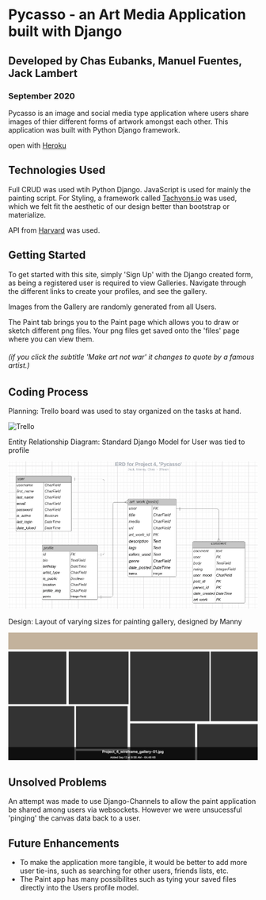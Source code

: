 # Pycasso - an Art Media Application built with Django

## Developed by Chas Eubanks, Manuel Fuentes, Jack Lambert

### September 2020

Pycasso is an image and social media type application where users share images of thier different forms of artwork amongst each other. This application was built with Python Django framework.

open with [Heroku](https://pycasso-629.herokuapp.com/)

## Technologies Used

Full CRUD was used wtih Python Django. JavaScript is used for mainly the painting script. For Styling, a framework called [Tachyons.io](https://tachyons.io/) was used, which we felt fit the aesthetic of our design better than bootstrap or materialize.

API from [Harvard](https://github.com/harvardartmuseums/api-docs) was used.

## Getting Started

To get started with this site, simply 'Sign Up' with the Django created form, as being a registered user is required to view Galleries. Navigate through the different links to create your profiles, and see the gallery.

Images from the Gallery are randomly generated from all Users.

The Paint tab brings you to the Paint page which allows you to draw or sketch different png files. Your png files get saved onto the 'files' page where you can view them.

###### (if you click the subtitle 'Make art not war' it changes to quote by a famous artist.)

## Coding Process

Planning: Trello board was used to stay organized on the tasks at hand.

![Trello](main_app/static/images/trello.png)

Entity Relationship Diagram: Standard Django Model for User was tied to profile

![ERD](main_app/static/images/erd.png)

Design: Layout of varying sizes for painting gallery, designed by Manny

![Lucid Chart](main_app/static/images/lucid_chart.png)

## Unsolved Problems

An attempt was made to use Django-Channels to allow the paint application be shared among users via websockets. However we were unsucessful 'pinging' the canvas data back to a user.

## Future Enhancements

- To make the application more tangible, it would be better to add more user tie-ins, such as searching for other users, friends lists, etc.
- The Paint app has many possibilites such as tying your saved files directly into the Users profile model.
